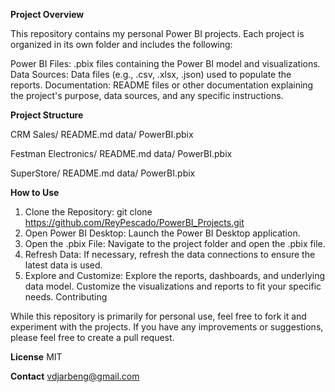 **Project Overview**

This repository contains my personal Power BI projects. Each project is organized in its own folder and includes the following:

Power BI Files: .pbix files containing the Power BI model and visualizations.
Data Sources: Data files (e.g., .csv, .xlsx, .json) used to populate the reports.
Documentation: README files or other documentation explaining the project's purpose, data sources, and any specific instructions.

**Project Structure**

CRM Sales/
  README.md
  data/
  PowerBI.pbix
  
Festman Electronics/
  README.md
  data/
  PowerBI.pbix
  
SuperStore/
  README.md
  data/
  PowerBI.pbix

  
**How to Use**

1. Clone the Repository:
        git clone https://github.com/ReyPescado/PowerBI_Projects.git
2. Open Power BI Desktop: Launch the Power BI Desktop application.
3. Open the .pbix File: Navigate to the project folder and open the .pbix file.
4. Refresh Data: If necessary, refresh the data connections to ensure the latest data is used.
5. Explore and Customize: Explore the reports, dashboards, and underlying data model. Customize the visualizations and reports to fit your specific needs.
Contributing

While this repository is primarily for personal use, feel free to fork it and experiment with the projects. If you have any improvements or suggestions, please feel free to create a pull request.

**License**
MIT

**Contact**
vdjarbeng@gmail.com
